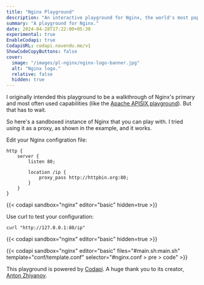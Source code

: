 ```yaml
---
title: "Nginx Playground"
description: "An interactive playground for Nginx, the world's most popular web server."
summary: "A playground for Nginx."
date: 2024-04-28T17:22:00+05:30
experimental: true
EnableCodapi: true
CodapiURL: codapi.navendu.me/v1
ShowCodeCopyButtons: false
cover:
  image: "/images/pl-nginx/nginx-logo-banner.jpg"
  alt: "Nginx logo."
  relative: false
  hidden: true
---
```


I originally intended this playground to be a walkthrough of Nginx's primary and most often used capabilities (like the [Apache APISIX playground](/playgrounds/apisix/)). But that has to wait.

So here's a sandboxed instance of Nginx that you can play with. I tried using it as a proxy, as shown in the example, and it works.

Edit your Nginx configration file:

```nginx {id="nginx.conf"}
http {
    server {
        listen 80;

        location /ip {
            proxy_pass http://httpbin.org:80;
        }
    }
}
```

{{< codapi sandbox="nginx" editor="basic" hidden=true >}}

Use curl to test your configuration:

```shell {id="main.sh"}
curl "http://127.0.0.1:80/ip"
```

{{< codapi sandbox="nginx" editor="basic" hidden=true >}}

{{< codapi sandbox="nginx" editor="basic" files="#main.sh:main.sh" template="conf/template.conf" selector="#nginx\.conf > pre > code" >}}

This playground is powered by [Codapi](https://github.com/nalgeon/codapi/). A huge thank you to its creator, [Anton Zhiyanov](https://github.com/nalgeon).
